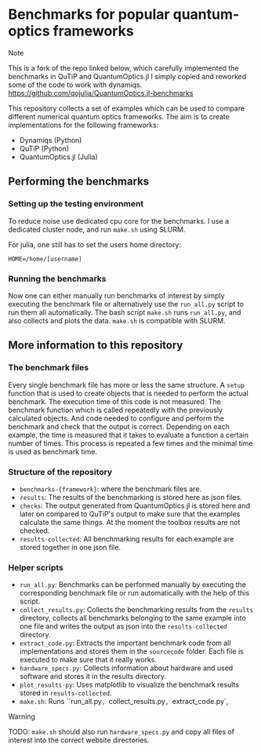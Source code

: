 # Benchmarks for popular quantum-optics frameworks

> [!NOTE]  
> This is a fork of the repo linked below, which carefully implemented the benchmarks in QuTiP and QuantumOptics.jl
> I simply copied and reworked some of the code to work with dynamiqs.
> https://github.com/qojulia/QuantumOptics.jl-benchmarks


This repository collects a set of examples which can be used to compare different numerical quantum optics frameworks. The aim is to create implementations for the following frameworks:
* Dynamiqs (Python)
* QuTiP (Python)
* QuantumOptics.jl (Julia)


## Performing the benchmarks

### Setting up the testing environment

To reduce noise use dedicated cpu core for the benchmarks. I use a dedicated cluster node, and run `make.sh` using SLURM.

For julia, one still has to set the users home directory:

    HOME=/home/[username]

### Running the benchmarks

Now one can either manually run benchmarks of interest by simply executing the benchmark file or alternatively use the `run_all.py` script to run them all automatically. 
The bash script `make.sh` runs `run_all.py`, and also collects and plots the data. `make.sh` is compatible with SLURM. 

## More information to this repository

### The benchmark files

Every single benchmark file has more or less the same structure. A `setup` function that is used to create objects that is needed to perform the actual benchmark. The execution time of this code is not measured. The benchmark function which is called repeatedly with the previously calculated objects. And code needed to configure and perform the benchmark and check that the output is correct. Depending on each example, the time is measured that it takes to evaluate a function a certain number of times. This process is repeated a few times and the minimal time is used as benchmark time.

### Structure of the repository

* `benchmarks-{framework}`: where the benchmark files are.
* `results`: The results of the benchmarking is stored here as json files.
* `checks`: The output generated from QuantumOptics.jl is stored here and later on compared to QuTiP's output to make sure that the examples calculate the same things. At the moment the toolbox results are not checked.
* `results-collected`: All benchmarking results for each example are stored together in one json file.

### Helper scripts

* `run_all.py`: Benchmarks can be performed manually by executing the corresponding benchmark file or run automatically with the help of this script.
* `collect_results.py`: Collects the benchmarking results from the `results` directory, collects all benchmarks belonging to the same example into one file and writes the output as json into the `results-collected` directory.
* `extract_code.py`: Extracts the important benchmark code from all implementations and stores them in the `sourcecode` folder. Each file is executed to make sure that it really works.
* `hardware_specs.py`: Collects information about hardware and used software and stores it in the results directory.
* `plot_results-py`: Uses matplotlib to visualize the benchmark results stored in `results-collected`.
* `make.sh`: Runs ``run_all.py`, `collect_results.py`, `extract_code.py`, 
> [!WARNING]
> TODO: `make.sh` should also run `hardware_specs.py` and copy all files of interest into the correct website directories.
